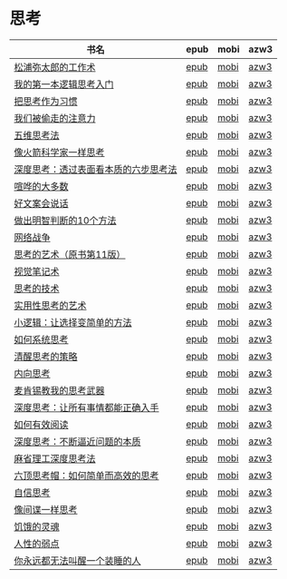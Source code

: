# 思考

| 书名 | epub | mobi | azw3 |
| --- | --- | --- | --- |
| [松浦弥太郎的工作术](http://ct.dalanmei.com/f/31084289-771246689-e8fbc9) | [epub](http://ct.dalanmei.com/f/31084289-771246689-e8fbc9) | [mobi](http://ct.dalanmei.com/f/31084289-771231290-75ffd6) | [azw3](http://ct.dalanmei.com/f/31084289-771236334-52d5a9) |
| [我的第一本逻辑思考入门](http://ct.dalanmei.com/f/31084289-771240693-05d3b3) | [epub](http://ct.dalanmei.com/f/31084289-771240693-05d3b3) | [mobi](http://ct.dalanmei.com/f/31084289-771228946-cce671) | [azw3](http://ct.dalanmei.com/f/31084289-771232713-a4f748) |
| [把思考作为习惯](http://ct.dalanmei.com/f/31084289-771240899-cbf4a3) | [epub](http://ct.dalanmei.com/f/31084289-771240899-cbf4a3) | [mobi](http://ct.dalanmei.com/f/31084289-771229251-1318a0) | [azw3](http://ct.dalanmei.com/f/31084289-771232920-b7bd36) |
| [我们被偷走的注意力](http://ct.dalanmei.com/f/31084289-570291909-0c5e47) | [epub](http://ct.dalanmei.com/f/31084289-570291909-0c5e47) | [mobi](http://ct.dalanmei.com/f/31084289-570171354-fbd745) | [azw3](http://ct.dalanmei.com/f/31084289-570360561-4aad54) |
| [五维思考法](http://ct.dalanmei.com/f/31084289-570264650-6a0630) | [epub](http://ct.dalanmei.com/f/31084289-570264650-6a0630) | [mobi](http://ct.dalanmei.com/f/31084289-570115875-37c3fb) | [azw3](http://ct.dalanmei.com/f/31084289-571406328-87af10) |
| [像火箭科学家一样思考](http://ct.dalanmei.com/f/31084289-570242770-e2e7ff) | [epub](http://ct.dalanmei.com/f/31084289-570242770-e2e7ff) | [mobi](http://ct.dalanmei.com/f/31084289-569464276-671d08) | [azw3](http://ct.dalanmei.com/f/31084289-571420146-c0cfbe) |
| [深度思考：透过表面看本质的六步思考法](http://ct.dalanmei.com/f/31084289-572054123-c101c6) | [epub](http://ct.dalanmei.com/f/31084289-572054123-c101c6) | [mobi](http://ct.dalanmei.com/f/31084289-571731992-e297ba) | [azw3](http://ct.dalanmei.com/f/31084289-572084390-0a74fa) |
| [喧哗的大多数](http://ct.dalanmei.com/f/31084289-572112277-282186) | [epub](http://ct.dalanmei.com/f/31084289-572112277-282186) | [mobi](http://ct.dalanmei.com/f/31084289-571724239-75af09) | [azw3](http://ct.dalanmei.com/f/31084289-572116165-d23efb) |
| [好文案会说话](http://ct.dalanmei.com/f/31084289-572112601-f7a72d) | [epub](http://ct.dalanmei.com/f/31084289-572112601-f7a72d) | [mobi](http://ct.dalanmei.com/f/31084289-571723377-242ec6) | [azw3](http://ct.dalanmei.com/f/31084289-572116731-1aa7f7) |
| [做出明智判断的10个方法](http://ct.dalanmei.com/f/31084289-572114024-80e344) | [epub](http://ct.dalanmei.com/f/31084289-572114024-80e344) | [mobi](http://ct.dalanmei.com/f/31084289-571714634-d6f8fa) | [azw3](http://ct.dalanmei.com/f/31084289-572123207-ae1f7f) |
| [网络战争](http://ct.dalanmei.com/f/31084289-572114853-76f0af) | [epub](http://ct.dalanmei.com/f/31084289-572114853-76f0af) | [mobi](http://ct.dalanmei.com/f/31084289-571710919-8d3749) | [azw3](http://ct.dalanmei.com/f/31084289-572134378-368d06) |
| [思考的艺术（原书第11版）](http://ct.dalanmei.com/f/31084289-572114865-7e3142) | [epub](http://ct.dalanmei.com/f/31084289-572114865-7e3142) | [mobi](http://ct.dalanmei.com/f/31084289-571710851-bb6c19) | [azw3](http://ct.dalanmei.com/f/31084289-572134521-a65581) |
| [视觉笔记术](http://ct.dalanmei.com/f/31084289-572115042-3a03f4) | [epub](http://ct.dalanmei.com/f/31084289-572115042-3a03f4) | [mobi](http://ct.dalanmei.com/f/31084289-571709893-b768bb) | [azw3](http://ct.dalanmei.com/f/31084289-572135932-a8d2e5) |
| [思考的技术](http://ct.dalanmei.com/f/31084289-572115134-d8ab17) | [epub](http://ct.dalanmei.com/f/31084289-572115134-d8ab17) | [mobi](http://ct.dalanmei.com/f/31084289-571709462-f96596) | [azw3](http://ct.dalanmei.com/f/31084289-572136332-cf24a2) |
| [实用性思考的艺术](http://ct.dalanmei.com/f/31084289-572115144-b91605) | [epub](http://ct.dalanmei.com/f/31084289-572115144-b91605) | [mobi](http://ct.dalanmei.com/f/31084289-571709419-efce59) | [azw3](http://ct.dalanmei.com/f/31084289-572136366-be2d32) |
| [小逻辑：让选择变简单的方法](http://ct.dalanmei.com/f/31084289-572115737-34fdd8) | [epub](http://ct.dalanmei.com/f/31084289-572115737-34fdd8) | [mobi](http://ct.dalanmei.com/f/31084289-571704784-eb7c5d) | [azw3](http://ct.dalanmei.com/f/31084289-572140224-001a1e) |
| [如何系统思考](http://ct.dalanmei.com/f/31084289-572116121-8aac05) | [epub](http://ct.dalanmei.com/f/31084289-572116121-8aac05) | [mobi](http://ct.dalanmei.com/f/31084289-571678314-8eb57c) | [azw3](http://ct.dalanmei.com/f/31084289-572157231-933f9e) |
| [清醒思考的策略](http://ct.dalanmei.com/f/31084289-572116897-57742a) | [epub](http://ct.dalanmei.com/f/31084289-572116897-57742a) | [mobi](http://ct.dalanmei.com/f/31084289-571658546-40f3a7) | [azw3](http://ct.dalanmei.com/f/31084289-572178005-f4143c) |
| [内向思考](http://ct.dalanmei.com/f/31084289-572117330-b1349f) | [epub](http://ct.dalanmei.com/f/31084289-572117330-b1349f) | [mobi](http://ct.dalanmei.com/f/31084289-571654356-e03097) | [azw3](http://ct.dalanmei.com/f/31084289-572179704-ff5bec) |
| [麦肯锡教我的思考武器](http://ct.dalanmei.com/f/31084289-571820018-4ad15d) | [epub](http://ct.dalanmei.com/f/31084289-571820018-4ad15d) | [mobi](http://ct.dalanmei.com/f/31084289-571548613-b9414e) | [azw3](http://ct.dalanmei.com/f/31084289-572199298-1fa234) |
| [深度思考：让所有事情都能正确入手](http://ct.dalanmei.com/f/31084289-571988951-7536b9) | [epub](http://ct.dalanmei.com/f/31084289-571988951-7536b9) | [mobi](http://ct.dalanmei.com/f/31084289-571561679-24c65a) | [azw3](http://ct.dalanmei.com/f/31084289-571910465-fb20a4) |
| [如何有效阅读](http://ct.dalanmei.com/f/31084289-571774718-bfb6fa) | [epub](http://ct.dalanmei.com/f/31084289-571774718-bfb6fa) | [mobi](http://ct.dalanmei.com/f/31084289-571497464-b4a754) | [azw3](http://ct.dalanmei.com/f/31084289-571919198-6cd287) |
| [深度思考：不断逼近问题的本质](http://ct.dalanmei.com/f/31084289-571836950-3219fa) | [epub](http://ct.dalanmei.com/f/31084289-571836950-3219fa) | [mobi](http://ct.dalanmei.com/f/31084289-571549782-387904) | [azw3](http://ct.dalanmei.com/f/31084289-572065786-b0104e) |
| [麻省理工深度思考法](http://ct.dalanmei.com/f/31084289-571857283-5d57b0) | [epub](http://ct.dalanmei.com/f/31084289-571857283-5d57b0) | [mobi](http://ct.dalanmei.com/f/31084289-571550988-b4beaa) | [azw3](http://ct.dalanmei.com/f/31084289-572067652-76b044) |
| [六顶思考帽：如何简单而高效的思考](http://ct.dalanmei.com/f/31084289-571910310-15f8fb) | [epub](http://ct.dalanmei.com/f/31084289-571910310-15f8fb) | [mobi](http://ct.dalanmei.com/f/31084289-571555857-9c1321) | [azw3](http://ct.dalanmei.com/f/31084289-572072718-d7cccc) |
| [自信思考](http://ct.dalanmei.com/f/31084289-571915419-ae8965) | [epub](http://ct.dalanmei.com/f/31084289-571915419-ae8965) | [mobi](http://ct.dalanmei.com/f/31084289-571557491-8016dd) | [azw3](http://ct.dalanmei.com/f/31084289-572074518-c582c1) |
| [像间谍一样思考](http://ct.dalanmei.com/f/31084289-571916749-6f21df) | [epub](http://ct.dalanmei.com/f/31084289-571916749-6f21df) | [mobi](http://ct.dalanmei.com/f/31084289-571558276-a8dedd) | [azw3](http://ct.dalanmei.com/f/31084289-572074938-a9a96e) |
| [饥饿的灵魂](http://ct.dalanmei.com/f/31084289-571782447-d4dd41) | [epub](http://ct.dalanmei.com/f/31084289-571782447-d4dd41) | [mobi](http://ct.dalanmei.com/f/31084289-571423697-c30fd6) | [azw3](http://ct.dalanmei.com/f/31084289-571883549-53f070) |
| [人性的弱点](None) | [epub](None) | [mobi](None) | [azw3](None) |
| [你永远都无法叫醒一个装睡的人](http://ct.dalanmei.com/f/31084289-571787705-ac74e9) | [epub](http://ct.dalanmei.com/f/31084289-571787705-ac74e9) | [mobi](http://ct.dalanmei.com/f/31084289-571454552-ba3c31) | [azw3](http://ct.dalanmei.com/f/31084289-571888251-b873e0) |
